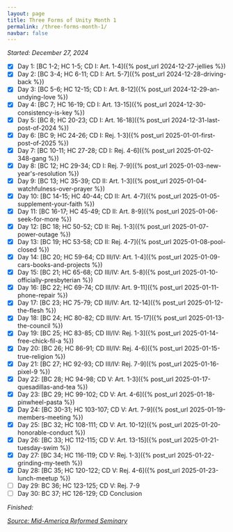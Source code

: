```yaml
---
layout: page
title: Three Forms of Unity Month 1
permalink: /three-forms-month-1/
navbar: false
---
```


*Started: December 27, 2024*

- [x] Day 1: [BC 1-2; HC 1-5; CD I: Art. 1-4]({% post_url 2024-12-27-jellies %})
- [x] Day 2: [BC 3-4; HC 6-11; CD I: Art. 5-7]({% post_url 2024-12-28-driving-back %})
- [x] Day 3: [BC 5-6; HC 12-15; CD I: Art. 8-12]({% post_url 2024-12-29-an-undying-love %})
- [x] Day 4: [BC 7; HC 16-19; CD I: Art. 13-15]({% post_url 2024-12-30-consistency-is-key %})
- [x] Day 5: [BC 8; HC 20-23; CD I: Art. 16-18]({% post_url 2024-12-31-last-post-of-2024 %})
- [x] Day 6: [BC 9; HC 24-26; CD I: Rej. 1-3]({% post_url 2025-01-01-first-post-of-2025 %})
- [x] Day 7: [BC 10-11; HC 27-28; CD I: Rej. 4-6]({% post_url 2025-01-02-348-gang %})
- [x] Day 8: [BC 12; HC 29-34; CD I: Rej. 7-9]({% post_url 2025-01-03-new-year's-resolution %})
- [x] Day 9: [BC 13; HC 35-39; CD II: Art. 1-3]({% post_url 2025-01-04-watchfulness-over-prayer %})
- [x] Day 10: [BC 14-15; HC 40-44; CD II: Art. 4-7]({% post_url 2025-01-05-supplement-your-faith %})
- [x] Day 11: [BC 16-17; HC 45-49; CD II: Art. 8-9]({% post_url 2025-01-06-seek-for-more %})
- [x] Day 12: [BC 18; HC 50-52; CD II: Rej. 1-3]({% post_url 2025-01-07-power-outage %})
- [x] Day 13: [BC 19; HC 53-58; CD II: Rej. 4-7]({% post_url 2025-01-08-pool-closed %})
- [x] Day 14: [BC 20; HC 59-64; CD III/IV: Art. 1-4]({% post_url 2025-01-09-cars-books-and-projects %})
- [x] Day 15: [BC 21; HC 65-68; CD III/IV: Art. 5-8]({% post_url 2025-01-10-officially-presbyterian %})
- [x] Day 16: [BC 22; HC 69-74; CD III/IV: Art. 9-11]({% post_url 2025-01-11-phone-repair %})
- [x] Day 17: [BC 23; HC 75-79; CD III/IV: Art. 12-14]({% post_url 2025-01-12-the-flesh %})
- [x] Day 18: [BC 24; HC 80-82; CD III/IV: Art. 15-17]({% post_url 2025-01-13-the-council %})
- [x] Day 19: [BC 25; HC 83-85; CD III/IV: Rej. 1-3]({% post_url 2025-01-14-free-chick-fil-a %})
- [x] Day 20: [BC 26; HC 86-91; CD III/IV: Rej. 4-6]({% post_url 2025-01-15-true-religion %})
- [x] Day 21: [BC 27; HC 92-93; CD III/IV: Rej. 7-9]({% post_url 2025-01-16-pixel-9 %})
- [x] Day 22: [BC 28; HC 94-98; CD V: Art. 1-3]({% post_url 2025-01-17-quesadillas-and-tea %})
- [x] Day 23: [BC 29; HC 99-102; CD V: Art. 4-6]({% post_url 2025-01-18-pinwheel-pasta %})
- [x] Day 24: [BC 30-31; HC 103-107; CD V: Art. 7-9]({% post_url 2025-01-19-members-meeting %})
- [x] Day 25: [BC 32; HC 108-111; CD V: Art. 10-12]({% post_url 2025-01-20-honorable-conduct %})
- [x] Day 26: [BC 33; HC 112-115; CD V: Art. 13-15]({% post_url 2025-01-21-tuesday-swim %})
- [x] Day 27: [BC 34; HC 116-119; CD V: Rej. 1-3]({% post_url 2025-01-22-grinding-my-teeth %})
- [x] Day 28: [BC 35; HC 120-122; CD V: Rej. 4-6]({% post_url 2025-01-23-lunch-meetup %})
- [ ] Day 29: BC 36; HC 123-125; CD V: Rej. 7-9
- [ ] Day 30: BC 37; HC 126-129; CD Conclusion

*Finished:*

[*Source: Mid-America Reformed Seminary*](https://s3.us-west-1.amazonaws.com/blog.swang.cloud/reformed-standards-monthly.pdf)